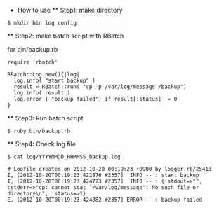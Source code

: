 * How to use
** Step1: make directory
```
$ mkdir bin log config
```

** Step2: make batch script with RBatch 

for bin/backup.rb
```
require 'rbatch'

RBatch::Log.new(){|log|
  log.info( "start backup" )
  result = RBatch::run( "cp -p /var/log/message /backup")
  log.info( result )
  log.error ( "backup failed") if result[:status] != 0
}
```

** Step3: Run batch script
```
$ ruby bin/backup.rb
```

** Step4: Check log file
```
$ cat log/YYYYMMDD_HHMMSS_backup.log

# Logfile created on 2012-10-20 00:19:23 +0900 by logger.rb/25413
I, [2012-10-20T00:19:23.422876 #2357]  INFO -- : start backup
I, [2012-10-20T00:19:23.424773 #2357]  INFO -- : {:stdout=>"", :stderr=>"cp: cannot stat `/var/log/message': No such file or directory\n", :status=>1}
E, [2012-10-20T00:19:23.424882 #2357] ERROR -- : backup failed
```